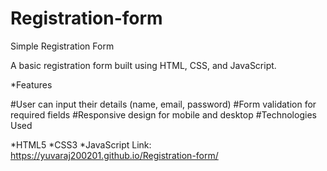 # Registration-form

Simple Registration Form

A basic registration form built using HTML, CSS, and JavaScript.

*Features

#User can input their details (name, email, password)
#Form validation for required fields
#Responsive design for mobile and desktop
#Technologies Used

*HTML5
*CSS3
*JavaScript
Link: https://yuvaraj200201.github.io/Registration-form/
